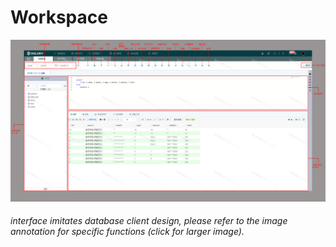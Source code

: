 # Workspace

![](./img/workspace1.png)

###### interface imitates database client design, please refer to the image annotation for specific functions (click for larger image).


